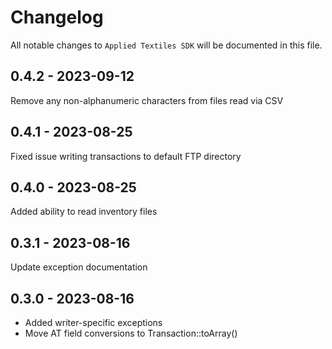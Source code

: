 # Changelog

All notable changes to `Applied Textiles SDK` will be documented in this file.

## 0.4.2 - 2023-09-12

Remove any non-alphanumeric characters from files read via CSV

## 0.4.1 - 2023-08-25

Fixed issue writing transactions to default FTP directory

## 0.4.0 - 2023-08-25

Added ability to read inventory files

## 0.3.1 - 2023-08-16

Update exception documentation

## 0.3.0 - 2023-08-16

- Added writer-specific exceptions
- Move AT field conversions to Transaction::toArray()
